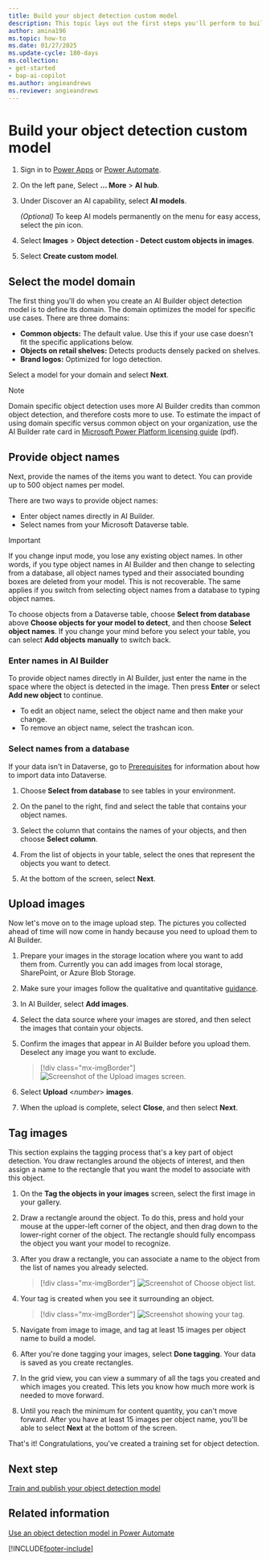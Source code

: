```yaml
---
title: Build your object detection custom model
description: This topic lays out the first steps you'll perform to build an object detection AI model. 
author: amina196
ms.topic: how-to
ms.date: 01/27/2025
ms.update-cycle: 180-days
ms.collection: 
- get-started
- bap-ai-copilot
ms.author: angieandrews
ms.reviewer: angieandrews
---
```


# Build your object detection custom model

1. Sign in to [Power Apps](https://make.powerapps.com) or [Power Automate](https://make.powerautomate.com).
1. On the left pane, Select **... More** > **AI hub**.
1. Under Discover an AI capability, select **AI models**.

    *(Optional)* To keep AI models permanently on the menu for easy access, select the pin icon.

1. Select **Images** > **Object detection - Detect custom objects in images**.
1. Select **Create custom model**.

## Select the model domain

The first thing you'll do when you create an AI Builder object detection model is to define its domain. The domain optimizes the model for specific use cases. There are three domains:

- **Common objects:** The default value. Use this if your use case doesn't fit the specific applications below.
- **Objects on retail shelves:** Detects products densely packed on shelves.
- **Brand logos:** Optimized for logo detection.

Select a model for your domain and select **Next**.

> [!NOTE]
> Domain specific object detection uses more AI Builder credits than common object detection, and therefore costs more to use. To estimate the impact of using domain specific versus common object on your organization, use the AI Builder rate card in [Microsoft Power Platform licensing guide](https://go.microsoft.com/fwlink/?linkid=2085130) (pdf).

## Provide object names

Next, provide the names of the items you want to detect. You can provide up to 500 object names per model.

There are two ways to provide object names:

- Enter object names directly in AI Builder.
- Select names from your Microsoft Dataverse table.

> [!IMPORTANT]
> If you change input mode, you lose any existing object names. In other words, if you type object names in AI Builder and then change to selecting from a database, all object names typed and their associated bounding boxes are deleted from your model. This is not recoverable. The same applies if you switch from selecting object names from a database to typing object names.

To choose objects from a Dataverse table, choose **Select from database** above **Choose objects for your model to detect**, and then choose **Select object names**. If you change your mind before you select your table, you can select **Add objects manually** to switch back.

### Enter names in AI Builder

To provide object names directly in AI Builder, just enter the name in the space where the object is detected in the image. Then press **Enter** or select **Add new object** to continue.

- To edit an object name, select the object name and then make your change.
- To remove an object name, select the trashcan icon.

### Select names from a database

If your data isn't in Dataverse, go to [Prerequisites](build-model.md#prerequisites) for information about how to import data into Dataverse.

1. Choose **Select from database** to see tables in your environment.

1. On the panel to the right, find and select the table that contains your object names.

1. Select the column that contains the names of your objects, and then choose **Select column**.

1. From the list of objects in your table, select the ones that represent the objects you want to detect.

1. At the bottom of the screen, select **Next**.

## Upload images

Now let's move on to the image upload step. The pictures you collected ahead of time will now come in handy because you need to upload them to AI Builder.

1. Prepare your images in the storage location where you want to add them from. Currently you can add images from local storage, SharePoint, or Azure Blob Storage.

1. Make sure your images follow the qualitative and quantitative [guidance](collect-images.md).

1. In AI Builder, select **Add images**.
1. Select the data source where your images are stored, and then select the images that contain your objects.
1. Confirm the images that appear in AI Builder before you upload them. Deselect any image you want to exclude.

   > [!div class="mx-imgBorder"]
   > ![Screenshot of the Upload images screen.](media/select-images.png "Upload images screen")

1. Select **Upload** <*number*> **images**.
1. When the upload is complete, select **Close**, and then select **Next**.

## Tag images

This section explains the tagging process that's a key part of object detection. You draw rectangles around the objects of interest, and then assign a name to the rectangle that you want the model to associate with this object.

1. On the **Tag the objects in your images** screen, select the first image in your gallery.
1. Draw a rectangle around the object. To do this, press and hold your mouse at the upper-left corner of the object, and then drag down to the lower-right corner of the object. The rectangle should fully encompass the object you want your model to recognize.
1. After you draw a rectangle, you can associate a name to the object from the list of names you already selected.

   > [!div class="mx-imgBorder"]
   > ![Screenshot of Choose object list.](media/tag-image-associate-name.png "Choose object list")

1. Your tag is created when you see it surrounding an object.

   > [!div class="mx-imgBorder"]
   > ![Screenshot showing your tag.](media/tag-created.png "New tag created")

1. Navigate from image to image, and tag at least 15 images per object name to build a model.
1. After you're done tagging your images, select **Done tagging**. Your data is saved as you create rectangles.
1. In the grid view, you can view a summary of all the tags you created and which images you created. This lets you know how much more work is needed to move forward.
1. Until you reach the minimum for content quantity, you can't move forward. After you have at least 15 images per object name, you'll be able to select **Next** at the bottom of the screen.

That's it! Congratulations, you've created a training set for object detection.

## Next step

[Train and publish your object detection model](object-detection-train-model.md)

## Related information

[Use an object detection model in Power Automate](object-detection-model-in-flow.md) 


[!INCLUDE[footer-include](includes/footer-banner.md)]

